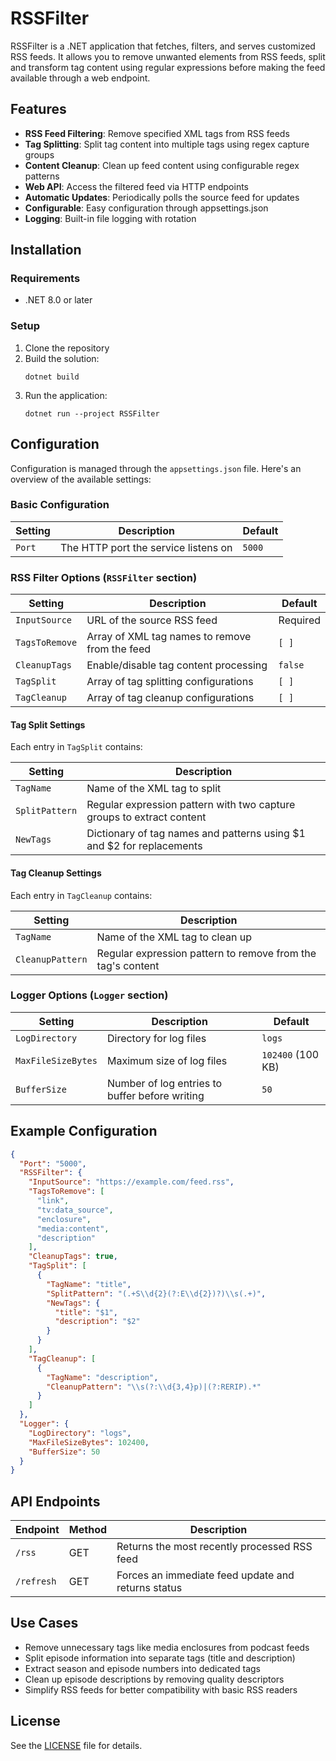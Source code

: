 # RSSFilter

RSSFilter is a .NET application that fetches, filters, and serves customized RSS feeds. It allows you to remove unwanted elements from RSS feeds, split and transform tag content using regular expressions before making the feed available through a web endpoint.

## Features

- **RSS Feed Filtering**: Remove specified XML tags from RSS feeds
- **Tag Splitting**: Split tag content into multiple tags using regex capture groups
- **Content Cleanup**: Clean up feed content using configurable regex patterns
- **Web API**: Access the filtered feed via HTTP endpoints
- **Automatic Updates**: Periodically polls the source feed for updates
- **Configurable**: Easy configuration through appsettings.json
- **Logging**: Built-in file logging with rotation

## Installation

### Requirements

- .NET 8.0 or later

### Setup

1. Clone the repository
2. Build the solution:
   ```
   dotnet build
   ```
3. Run the application:
   ```
   dotnet run --project RSSFilter
   ```

## Configuration

Configuration is managed through the `appsettings.json` file. Here's an overview of the available settings:

### Basic Configuration

| Setting | Description                          | Default |
| ------- | ------------------------------------ | ------- |
| `Port`  | The HTTP port the service listens on | `5000`  |

### RSS Filter Options (`RSSFilter` section)

| Setting        | Description                                    | Default  |
| -------------- | ---------------------------------------------- | -------- |
| `InputSource`  | URL of the source RSS feed                     | Required |
| `TagsToRemove` | Array of XML tag names to remove from the feed | `[ ]`    |
| `CleanupTags`  | Enable/disable tag content processing          | `false`  |
| `TagSplit`     | Array of tag splitting configurations          | `[ ]`    |
| `TagCleanup`   | Array of tag cleanup configurations            | `[ ]`    |

#### Tag Split Settings

Each entry in `TagSplit` contains:

| Setting        | Description                                                           |
| -------------- | --------------------------------------------------------------------- |
| `TagName`      | Name of the XML tag to split                                          |
| `SplitPattern` | Regular expression pattern with two capture groups to extract content |
| `NewTags`      | Dictionary of tag names and patterns using $1 and $2 for replacements |

#### Tag Cleanup Settings

Each entry in `TagCleanup` contains:

| Setting          | Description                                                 |
| ---------------- | ----------------------------------------------------------- |
| `TagName`        | Name of the XML tag to clean up                             |
| `CleanupPattern` | Regular expression pattern to remove from the tag's content |

### Logger Options (`Logger` section)

| Setting            | Description                                    | Default           |
| ------------------ | ---------------------------------------------- | ----------------- |
| `LogDirectory`     | Directory for log files                        | `logs`            |
| `MaxFileSizeBytes` | Maximum size of log files                      | `102400` (100 KB) |
| `BufferSize`       | Number of log entries to buffer before writing | `50`              |

## Example Configuration

```json
{
  "Port": "5000",
  "RSSFilter": {
    "InputSource": "https://example.com/feed.rss",
    "TagsToRemove": [
      "link",
      "tv:data_source",
      "enclosure",
      "media:content",
      "description"
    ],
    "CleanupTags": true,
    "TagSplit": [
      {
        "TagName": "title",
        "SplitPattern": "(.+S\\d{2}(?:E\\d{2})?)\\s(.+)",
        "NewTags": {
          "title": "$1",
          "description": "$2"
        }
      }
    ],
    "TagCleanup": [
      {
        "TagName": "description",
        "CleanupPattern": "\\s(?:\\d{3,4}p)|(?:RERIP).*"
      }
    ]
  },
  "Logger": {
    "LogDirectory": "logs",
    "MaxFileSizeBytes": 102400,
    "BufferSize": 50
  }
}
```

## API Endpoints

| Endpoint   | Method | Description                                        |
| ---------- | ------ | -------------------------------------------------- |
| `/rss`     | GET    | Returns the most recently processed RSS feed       |
| `/refresh` | GET    | Forces an immediate feed update and returns status |

## Use Cases

- Remove unnecessary tags like media enclosures from podcast feeds
- Split episode information into separate tags (title and description)
- Extract season and episode numbers into dedicated tags
- Clean up episode descriptions by removing quality descriptors
- Simplify RSS feeds for better compatibility with basic RSS readers

## License

See the [LICENSE](LICENSE) file for details.
